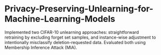 # Privacy-Preserving-Unlearning-for-Machine-Learning-Models
Implemented two CIFAR-10 unlearning approaches: straightforward retraining by excluding forget set samples, and instance-wise adjustment to intentionally misclassify deletion-requested data. Evaluated both using Membership Inference Attack (MIA).
